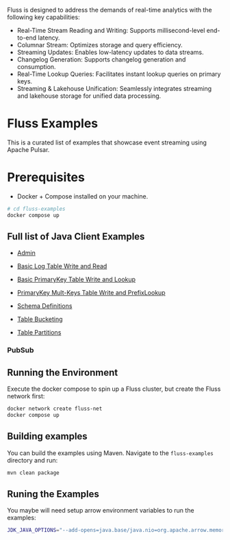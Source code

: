 <!--
 Licensed to the Apache Software Foundation (ASF) under one
 or more contributor license agreements.  See the NOTICE file
 distributed with this work for additional information
 regarding copyright ownership.  The ASF licenses this file
 to you under the Apache License, Version 2.0 (the
 "License"); you may not use this file except in compliance
 with the License.  You may obtain a copy of the License at

      http://www.apache.org/licenses/LICENSE-2.0

 Unless required by applicable law or agreed to in writing, software
 distributed under the License is distributed on an "AS IS" BASIS,
 WITHOUT WARRANTIES OR CONDITIONS OF ANY KIND, either express or implied.
 See the License for the specific language governing permissions and
 limitations under the License.
-->

Fluss is designed to address the demands of real-time analytics with the following key capabilities:

- Real-Time Stream Reading and Writing: Supports millisecond-level end-to-end latency.
- Columnar Stream: Optimizes storage and query efficiency.
- Streaming Updates: Enables low-latency updates to data streams.
- Changelog Generation: Supports changelog generation and consumption.
- Real-Time Lookup Queries: Facilitates instant lookup queries on primary keys.
- Streaming & Lakehouse Unification: Seamlessly integrates streaming and lakehouse storage for unified data processing.


# Fluss Examples

This is a curated list of examples that showcase event streaming using Apache Pulsar.

# Prerequisites

- Docker + Compose installed on your machine.

```bash
# cd fluss-examples
docker compose up
```

## Full list of Java Client Examples

- [Admin](clientjava-admin/)
- [Basic Log Table Write and Read](clientjava-basic-log-table/)
- [Basic PrimaryKey Table Write and Lookup](clientjava-basic-primarykey-table/)
- [PrimaryKey Mult-Keys Table Write and PrefixLookup](clientjava-keys-primarykey-table/)
- [Schema Definitions](examples-commons/)

- [Table Bucketing](table-bucketing/table-bucketing.md)
- [Table Partitions](table-partitioning/table-partitioning.md)

### PubSub

## Running the Environment

Execute the docker compose to spin up a Fluss cluster, but create the Fluss network first:

```bash
docker network create fluss-net
docker compose up
```

## Building examples

You can build the examples using Maven. Navigate to the `fluss-examples` directory and run:

```bash
mvn clean package
```

## Runing the Examples

You maybe will need setup arrow environment variables to run the examples:

```bash
JDK_JAVA_OPTIONS="--add-opens=java.base/java.nio=org.apache.arrow.memory.core,ALL-UNNAMED" java 






